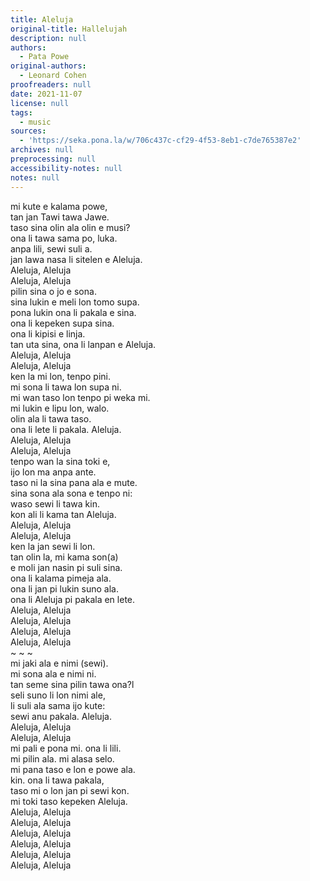 ```yaml
---
title: Aleluja
original-title: Hallelujah
description: null
authors:
  - Pata Powe
original-authors:
  - Leonard Cohen
proofreaders: null
date: 2021-11-07
license: null
tags:
  - music
sources:
  - 'https://seka.pona.la/w/706c437c-cf29-4f53-8eb1-c7de765387e2'
archives: null
preprocessing: null
accessibility-notes: null
notes: null
---
```

mi kute e kalama powe,  
tan jan Tawi tawa Jawe.  
taso sina olin ala olin e musi?  
ona li tawa sama po, luka.  
anpa lili, sewi suli a.  
jan lawa nasa li sitelen e Aleluja.  
Aleluja, Aleluja  
Aleluja, Aleluja  
pilin sina o jo e sona.  
sina lukin e meli lon tomo supa.  
pona lukin ona li pakala e sina.  
ona li kepeken supa sina.  
ona li kipisi e linja.  
tan uta sina, ona li lanpan e Aleluja.  
Aleluja, Aleluja  
Aleluja, Aleluja  
ken la mi lon, tenpo pini.  
mi sona li tawa lon supa ni.  
mi wan taso lon tenpo pi weka mi.  
mi lukin e lipu lon, walo.  
olin ala li tawa taso.  
ona li lete li pakala. Aleluja.  
Aleluja, Aleluja  
Aleluja, Aleluja  
tenpo wan la sina toki e,  
ijo lon ma anpa ante.  
taso ni la sina pana ala e mute.  
sina sona ala sona e tenpo ni:  
waso sewi li tawa kin.  
kon ali li kama tan Aleluja.  
Aleluja, Aleluja  
Aleluja, Aleluja  
ken la jan sewi li lon.  
tan olin la, mi kama son(a)  
e moli jan nasin pi suli sina.  
ona li kalama pimeja ala.  
ona li jan pi lukin suno ala.  
ona li Aleluja pi pakala en lete.  
Aleluja, Aleluja  
Aleluja, Aleluja  
Aleluja, Aleluja  
Aleluja, Aleluja  
~ ~ ~  
mi jaki ala e nimi (sewi).  
mi sona ala e nimi ni.  
tan seme sina pilin tawa ona?l  
seli suno li lon nimi ale,  
li suli ala sama ijo kute:  
sewi anu pakala. Aleluja.  
Aleluja, Aleluja  
Aleluja, Aleluja  
mi pali e pona mi. ona li lili.  
mi pilin ala. mi alasa selo.  
mi pana taso e lon e powe ala.  
kin. ona li tawa pakala,  
taso mi o lon jan pi sewi kon.  
mi toki taso kepeken Aleluja.  
Aleluja, Aleluja  
Aleluja, Aleluja  
Aleluja, Aleluja  
Aleluja, Aleluja  
Aleluja, Aleluja  
Aleluja, Aleluja
